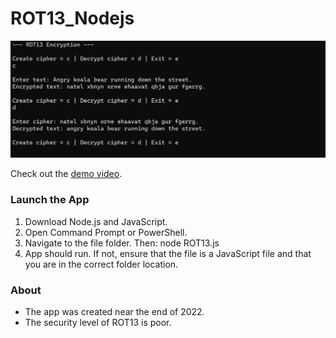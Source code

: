 # ROT13_Nodejs

<img src="ROT13.png"/>

Check out the [demo video](https://youtu.be/89BFGi-5QCs).

### Launch the App

1) Download Node.js and JavaScript.
2) Open Command Prompt or PowerShell.
3) Navigate to the file folder. Then: node ROT13.js
4) App should run. If not, ensure that the file is a JavaScript file and that you are in the correct folder location.

### About

- The app was created near the end of 2022. 
- The security level of ROT13 is poor.
